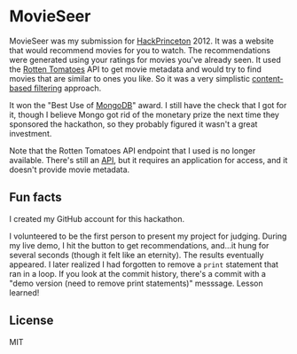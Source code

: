 # MovieSeer

MovieSeer was my submission for [HackPrinceton](https://hackprinceton.com/) 2012.
It was a website that would recommend movies for you to watch. The
recommendations were generated using your ratings for movies you've already
seen. It used the [Rotten Tomatoes](https://www.rottentomatoes.com/) API to get
movie metadata and would try to find movies that are similar to ones you like.
So it was a very simplistic [content-based
filtering](https://en.wikipedia.org/wiki/Recommender_system#Content-based_filtering)
approach.

It won the "Best Use of [MongoDB](https://en.wikipedia.org/wiki/MongoDB)"
award. I still have the check that I got for it, though I believe Mongo got rid
of the monetary prize the next time they sponsored the hackathon, so they
probably figured it wasn't a great investment.

Note that the Rotten Tomatoes API endpoint that I used is no longer available.
There's still an [API](https://developer.fandango.com/rotten_tomatoes), but it
requires an application for access, and it doesn't provide movie metadata.

## Fun facts

I created my GitHub account for this hackathon.

I volunteered to be the first person to present my project for judging. During
my live demo, I hit the button to get recommendations, and...it hung for
several seconds (though it felt like an eternity). The results eventually
appeared. I later realized I had forgotten to remove a `print` statement that
ran in a loop. If you look at the commit history, there's a commit with a
"demo version (need to remove print statements)" messsage. Lesson learned!

## License

MIT
